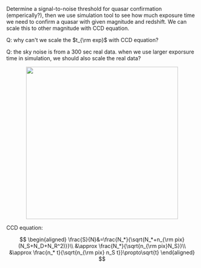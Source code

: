 Determine a signal-to-noise threshold for quasar confirmation (emperically?), then we use simulation tool to see how much exposure time we need to confirm a quasar with given magnitude and redshift. We can scale this to other magnitude with CCD equation.

Q: why can't we scale the $t_{\rm exp}$ with CCD equation?

Q: the sky noise is from a 300 sec real data. when we use larger exporsure time in simulation, we should also scale the real data?

<center>
<img src="./plot/sim.png" width="400"/>
</center>

CCD equation:

$$
\begin{aligned}
    \frac{S}{N}&=\frac{N_*}{\sqrt{N_*+n_{\rm pix}(N_S+N_D+N_R^2)}}\\
    &\approx \frac{N_*}{\sqrt{n_{\rm pix}N_S}}\\
    &\approx \frac{n_* t}{\sqrt{n_{\rm pix} n_S t}}\propto\sqrt{t}
\end{aligned}
$$

